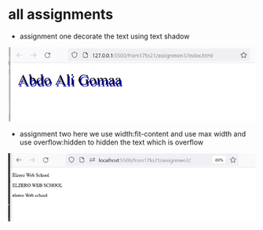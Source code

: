 # all assignments

- assignment one
 decorate the text using text shadow 

![assignment one text shadow](./images/assignment1.png)

- assignment two
  here we use width:fit-content and use max width and use overflow:hidden to hidden the text which is overflow

![overflow](./images/assignment2.png)


